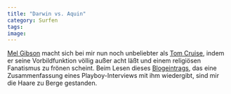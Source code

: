 ```yaml
---
title: "Darwin vs. Aquin"
category: Surfen
tags: 
image: 
---
```


[Mel Gibson](http://de.wikipedia.org/wiki/Mel_Gibson) macht sich bei mir nun noch unbeliebter als [Tom Cruise](http://de.wikipedia.org/wiki/Tom_Cruise), indem er seine Vorbildfunktion völlig außer acht läßt und einem religiösen Fanatismus zu frönen scheint. Beim Lesen dieses [Blogeintrags](http://lippard.blogspot.com/2005/12/mel-gibson-on-evolution-women-and.html), das eine Zusammenfassung eines Playboy-Interviews mit ihm wiedergibt, sind mir die Haare zu Berge gestanden.